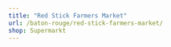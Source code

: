 ```yaml
---
title: "Red Stick Farmers Market"
url: /baton-rouge/red-stick-farmers-market/
shop: Supermarkt
---
```

